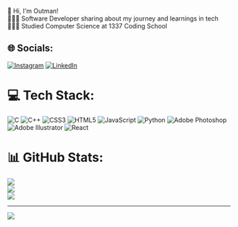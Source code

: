 👋 Hi, I'm Outman! <br/>
👩🏻‍💻 Software Developer sharing about my journey and learnings in tech<br/>
👩🏻‍🎓 Studied Computer Science at 1337 Coding School<br/>


## 🌐 Socials:
[![Instagram](https://img.shields.io/badge/Instagram-%23E4405F.svg?logo=Instagram&logoColor=white)](https://instagram.com/__0thman) [![LinkedIn](https://img.shields.io/badge/LinkedIn-%230077B5.svg?logo=linkedin&logoColor=white)](https://linkedin.com/in/outman-elbouhali-55bb56270) 

# 💻 Tech Stack:
![C](https://img.shields.io/badge/c-%2300599C.svg?style=for-the-badge&logo=c&logoColor=white) ![C++](https://img.shields.io/badge/c++-%2300599C.svg?style=for-the-badge&logo=c%2B%2B&logoColor=white) ![CSS3](https://img.shields.io/badge/css3-%231572B6.svg?style=for-the-badge&logo=css3&logoColor=white) ![HTML5](https://img.shields.io/badge/html5-%23E34F26.svg?style=for-the-badge&logo=html5&logoColor=white) ![JavaScript](https://img.shields.io/badge/javascript-%23323330.svg?style=for-the-badge&logo=javascript&logoColor=%23F7DF1E) ![Python](https://img.shields.io/badge/python-3670A0?style=for-the-badge&logo=python&logoColor=ffdd54) ![Adobe Photoshop](https://img.shields.io/badge/adobe%20photoshop-%2331A8FF.svg?style=for-the-badge&logo=adobe%20photoshop&logoColor=white) ![Adobe Illustrator](https://img.shields.io/badge/adobe%20illustrator-%23FF9A00.svg?style=for-the-badge&logo=adobe%20illustrator&logoColor=white) ![React](https://img.shields.io/badge/react-%2320232a.svg?style=for-the-badge&logo=react&logoColor=%2361DAFB)
# 📊 GitHub Stats:
![](https://github-readme-stats.vercel.app/api?username=oelbouha&theme=dark&hide_border=false&include_all_commits=true&count_private=true)<br/>
![](https://github-readme-streak-stats.herokuapp.com/?user=oelbouha&theme=dark&hide_border=false)<br/>
![](https://github-readme-stats.vercel.app/api/top-langs/?username=oelbouha&theme=dark&hide_border=false&include_all_commits=true&count_private=true&layout=compact)


---
[![](https://visitcount.itsvg.in/api?id=oelbouha&icon=0&color=0)](https://visitcount.itsvg.in)

<!-- Proudly created with GPRM ( https://gprm.itsvg.in ) -->
